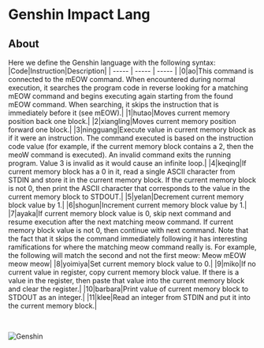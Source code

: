 # Genshin Impact Lang

## About
Here we define the Genshin language with the following syntax:
|Code|Instruction|Description|
| ----- | ----- | ----- |
|0|ao|This command is connected to the mEOW command. When encountered during normal execution, it searches the program code in reverse looking for a matching mEOW command and begins executing again starting from the found mEOW command. When searching, it skips the instruction that is immediately before it (see mEOW).|
|1|hutao|Moves current memory position back one block.|
|2|xiangling|Moves current memory position forward one block.|
|3|ningguang|Execute value in current memory block as if it were an instruction. The command executed is based on the instruction code value (for example, if the current memory block contains a 2, then the meoW command is executed). An invalid command exits the running program. Value 3 is invalid as it would cause an infinite loop.|
|4|keqing|If current memory block has a 0 in it, read a single ASCII character from STDIN and store it in the current memory block. If the current memory block is not 0, then print the ASCII character that corresponds to the value in the current memory block to STDOUT.|
|5|yelan|Decrement current memory block value by 1.|
|6|shogun|Increment current memory block value by 1.|
|7|ayaka|If current memory block value is 0, skip next command and resume execution after the next matching meow command. If current memory block value is not 0, then continue with next command. Note that the fact that it skips the command immediately following it has interesting ramifications for where the matching meow command really is. For example, the following will match the second and not the first meow: Meow mEOW meow meow|
|8|yoimiya|Set current memory block value to 0.|
|9|miko|If no current value in register, copy current memory block value. If there is a value in the register, then paste that value into the current memory block and clear the register.|
|10|barbara|Print value of current memory block to STDOUT as an integer.|
|11|klee|Read an integer from STDIN and put it into the current memory block.|

<br>

![Genshin](https://i0.hdslb.com/bfs/bigfun/80e0f0eabe3f40b324fadafaae2c9746bb19ffe3.jpg)